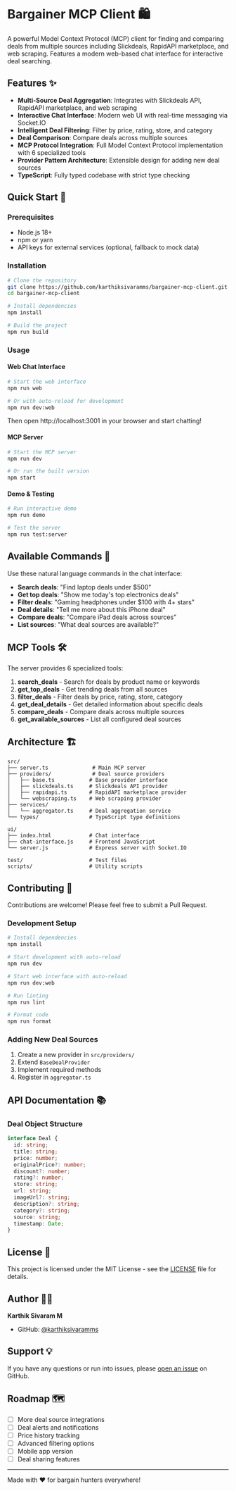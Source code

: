 # Bargainer MCP Client 🛍️

A powerful Model Context Protocol (MCP) client for finding and comparing deals from multiple sources including Slickdeals, RapidAPI marketplace, and web scraping. Features a modern web-based chat interface for interactive deal searching.

## Features ✨

- **Multi-Source Deal Aggregation**: Integrates with Slickdeals API, RapidAPI marketplace, and web scraping
- **Interactive Chat Interface**: Modern web UI with real-time messaging via Socket.IO
- **Intelligent Deal Filtering**: Filter by price, rating, store, and category
- **Deal Comparison**: Compare deals across multiple sources
- **MCP Protocol Integration**: Full Model Context Protocol implementation with 6 specialized tools
- **Provider Pattern Architecture**: Extensible design for adding new deal sources
- **TypeScript**: Fully typed codebase with strict type checking

## Quick Start 🚀

### Prerequisites

- Node.js 18+ 
- npm or yarn
- API keys for external services (optional, fallback to mock data)

### Installation

```bash
# Clone the repository
git clone https://github.com/karthiksivaramms/bargainer-mcp-client.git
cd bargainer-mcp-client

# Install dependencies
npm install

# Build the project
npm run build
```

### Usage

#### Web Chat Interface
```bash
# Start the web interface
npm run web

# Or with auto-reload for development
npm run dev:web
```

Then open http://localhost:3001 in your browser and start chatting!

#### MCP Server
```bash
# Start the MCP server
npm run dev

# Or run the built version
npm start
```

#### Demo & Testing
```bash
# Run interactive demo
npm run demo

# Test the server
npm run test:server
```

## Available Commands 💬

Use these natural language commands in the chat interface:

- **Search deals**: "Find laptop deals under $500"
- **Get top deals**: "Show me today's top electronics deals"
- **Filter deals**: "Gaming headphones under $100 with 4+ stars"
- **Deal details**: "Tell me more about this iPhone deal"
- **Compare deals**: "Compare iPad deals across sources"
- **List sources**: "What deal sources are available?"

## MCP Tools 🛠️

The server provides 6 specialized tools:

1. **search_deals** - Search for deals by product name or keywords
2. **get_top_deals** - Get trending deals from all sources
3. **filter_deals** - Filter deals by price, rating, store, category
4. **get_deal_details** - Get detailed information about specific deals
5. **compare_deals** - Compare deals across multiple sources
6. **get_available_sources** - List all configured deal sources

## Architecture 🏗️

```
src/
├── server.ts              # Main MCP server
├── providers/             # Deal source providers
│   ├── base.ts           # Base provider interface
│   ├── slickdeals.ts     # Slickdeals API provider
│   ├── rapidapi.ts       # RapidAPI marketplace provider
│   └── webscraping.ts    # Web scraping provider
├── services/
│   └── aggregator.ts     # Deal aggregation service
└── types/                # TypeScript type definitions

ui/
├── index.html            # Chat interface
├── chat-interface.js     # Frontend JavaScript
└── server.js             # Express server with Socket.IO

test/                     # Test files
scripts/                  # Utility scripts
```

## Contributing 🤝

Contributions are welcome! Please feel free to submit a Pull Request.

### Development Setup

```bash
# Install dependencies
npm install

# Start development with auto-reload
npm run dev

# Start web interface with auto-reload
npm run dev:web

# Run linting
npm run lint

# Format code
npm run format
```

### Adding New Deal Sources

1. Create a new provider in `src/providers/`
2. Extend `BaseDealProvider`
3. Implement required methods
4. Register in `aggregator.ts`

## API Documentation 📚

### Deal Object Structure

```typescript
interface Deal {
  id: string;
  title: string;
  price: number;
  originalPrice?: number;
  discount?: number;
  rating?: number;
  store: string;
  url: string;
  imageUrl?: string;
  description?: string;
  category?: string;
  source: string;
  timestamp: Date;
}
```

## License 📄

This project is licensed under the MIT License - see the [LICENSE](LICENSE) file for details.

## Author 👨‍💻

**Karthik Sivaram M**

- GitHub: [@karthiksivaramms](https://github.com/karthiksivaramms)

## Support 💡

If you have any questions or run into issues, please [open an issue](https://github.com/karthiksivaramms/bargainer-mcp-client/issues) on GitHub.

## Roadmap 🗺️

- [ ] More deal source integrations
- [ ] Deal alerts and notifications
- [ ] Price history tracking
- [ ] Advanced filtering options
- [ ] Mobile app version
- [ ] Deal sharing features

---

Made with ❤️ for bargain hunters everywhere!
